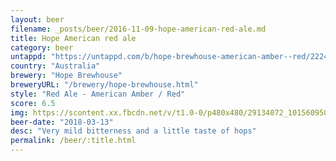 ```yaml
---
layout: beer
filename: _posts/beer/2016-11-09-hope-american-red-ale.md
title: Hope American red ale
category: beer
untappd: "https://untappd.com/b/hope-brewhouse-american-amber--red/2224678"
country: "Australia"
brewery: "Hope Brewhouse"
breweryURL: "/brewery/hope-brewhouse.html"
style: "Red Ale - American Amber / Red"
score: 6.5
img: https://scontent.xx.fbcdn.net/v/t1.0-0/p480x480/29134072_10156095062318745_5894071083014815744_n.jpg?_nc_cat=109&_nc_oc=AQme0ylKGxwkSstrfp1h5o2ZmUKnv_wiEWt7WQj_dZJ7YmI5li4ubYZzjTnfhjrWhJ0&_nc_ht=scontent.xx&oh=0b65cd77bd22415bbb2e6b0c7ad9ea50&oe=5DB5B5FC
beer-date: "2018-03-13"
desc: "Very mild bitterness and a little taste of hops"
permalink: /beer/:title.html
---
```

